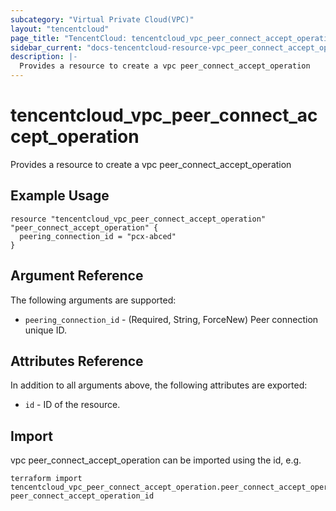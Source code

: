 ```yaml
---
subcategory: "Virtual Private Cloud(VPC)"
layout: "tencentcloud"
page_title: "TencentCloud: tencentcloud_vpc_peer_connect_accept_operation"
sidebar_current: "docs-tencentcloud-resource-vpc_peer_connect_accept_operation"
description: |-
  Provides a resource to create a vpc peer_connect_accept_operation
---
```


# tencentcloud_vpc_peer_connect_accept_operation

Provides a resource to create a vpc peer_connect_accept_operation

## Example Usage

```hcl
resource "tencentcloud_vpc_peer_connect_accept_operation" "peer_connect_accept_operation" {
  peering_connection_id = "pcx-abced"
}
```

## Argument Reference

The following arguments are supported:

* `peering_connection_id` - (Required, String, ForceNew) Peer connection unique ID.

## Attributes Reference

In addition to all arguments above, the following attributes are exported:

* `id` - ID of the resource.



## Import

vpc peer_connect_accept_operation can be imported using the id, e.g.

```
terraform import tencentcloud_vpc_peer_connect_accept_operation.peer_connect_accept_operation peer_connect_accept_operation_id
```

